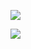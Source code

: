 ![](https://64.media.tumblr.com/1df66ded3e2c1b645519b70ce7df4d79/41ca36649f19b4c7-e1/s540x810/f3e0f8aabe715b6b517e0c37eb6a55ee6f092a64.gif) 




![](https://64.media.tumblr.com/287af95665d216cff0dbe9a2b9e1da92/a03ad58a9183d24a-02/s640x960/4f5e9df13f2f8941c3b08713e157f140d2759c2d.gifv)
